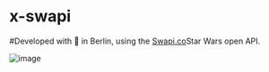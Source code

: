 # x-swapi

#Developed with 💙 in Berlin, using the [Swapi.co](https://swapi.co/)Star Wars open API.

![image](https://user-images.githubusercontent.com/65971/30633894-a364e854-9ded-11e7-8739-6bc6d02a9c7f.png)